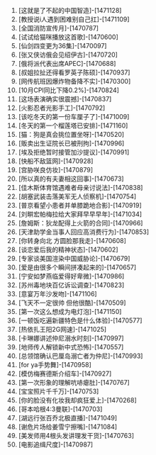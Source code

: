 
1. [这就是了不起的中国智造]-[1471128]
1. [教授说i人遇到困难别自己扛]-[1471109]
1. [全国消防宣传月]-[1470787]
1. [试试给猫咪播放这首歌]-[1470600]
1. [仙剑四变更为36集]-[1470097]
1. [张又侠访俄会见绍伊古]-[1470720]
1. [俄将派代表出席APEC]-[1470688]
1. [叔姐拉扯还得看罗英子陈硕]-[1470937]
1. [网传航班因爆炸物备降不实]-[1470300]
1. [10月CPI同比下降0.2%]-[1470824]
1. [这场表演确实很震撼]-[1470837]
1. [火影忍者光影手工]-[1470792]
1. [该吃冬天的第一份车厘子了]-[1471009]
1. [冬天的第一个榴莲塔已安排]-[1471160]
1. [猫：狗是真会挑位置坐呀]-[1470520]
1. [贩卖出生证院长已被刑拘]-[1470996]
1. [埃及拒绝暂时接管加沙提议]-[1470991]
1. [快船不敌篮网]-[1470928]
1. [宫胁咲良仿妆]-[1470879]
1. [所以真的有夫妻相这回事]-[1470673]
1. [佳木斯体育馆遇难者母亲讨说法]-[1470838]
1. [胡塞武装击落美军无人侦察机]-[1470754]
1. [普京看望小患者并单膝跪地合影]-[1470919]
1. [刘畊宏帕梅拉给大家拜早早早年]-[1471034]
1. [詹姆斯：狄龙配得上火箭的合同]-[1470966]
1. [天津助学金当事人回应高消费行为]-[1470853]
1. [你转身向北 方圆脸那我走]-[1470608]
1. [谈恋爱后我的精神状态]-[1470602]
1. [专家谈美国渲染中国威胁论]-[1470679]
1. [爱是由很多个瞬间拼凑起来的]-[1470657]
1. [宁安如梦燕临爱得好卑微]-[1470986]
1. [苏州毒地块百亿诉讼调查]-[1470823]
1. [意宴万年沙发吻]-[1471106]
1. [飞天不一定很帅 但他很酷]-[1470509]
1. [第一次这么想成为电灯泡]-[1471150]
1. [一顿饭吃遍新疆特色是什么体验]-[1470577]
1. [热依扎王阳2G网速]-[1471025]
1. [卡琳娜讲述仲尼溺水时刻]-[1470997]
1. [地师传人解锁新中式恐怖]-[1470557]
1. [总领馆确认巴厘岛溺亡者为仲尼]-[1470993]
1. [for ya手势舞]-[1470958]
1. [模仿梅赛德斯介绍车]-[1470927]
1. [第一次形象的理解吭哧瘪肚]-[1470767]
1. [宝宝照片千千万]-[1470753]
1. [你的脸没有化妆我却疯狂爱上]-[1470268]
1. [哥本哈根4:3曼联]-[1470703]
1. [湖远行张百乔北极直播]-[1471049]
1. [谢危片场给姜雪宁擦嘴]-[1471084]
1. [美发师用4根头发讲理发干货]-[1470763]
1. [电影追缉尺度]-[1470987]